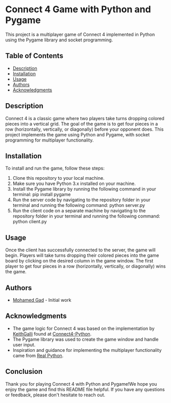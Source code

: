 # Connect 4 Game with Python and Pygame

This project is a multiplayer game of Connect 4 implemented in Python using the Pygame library and socket programming.

## Table of Contents

- [Description](#description)
- [Installation](#installation)
- [Usage](#usage)
- [Authors](#authors)
- [Acknowledgments](#acknowledgments)

## Description

Connect 4 is a classic game where two players take turns dropping colored pieces into a vertical grid. The goal of the game is to get four pieces in a row (horizontally, vertically, or diagonally) before your opponent does. This project implements the game using Python and Pygame, with socket programming for multiplayer functionality.

## Installation

To install and run the game, follow these steps:

1. Clone this repository to your local machine.
2. Make sure you have Python 3.x installed on your machine.
3. Install the Pygame library by running the following command in your terminal: pip install pygame
4. Run the server code by navigating to the repository folder in your terminal and running the following command: python server.py
5. Run the client code on a separate machine by navigating to the repository folder in your terminal and running the following command: python client.py

## Usage

Once the client has successfully connected to the server, the game will begin. Players will take turns dropping their colored pieces into the game board by clicking on the desired column in the game window. The first player to get four pieces in a row (horizontally, vertically, or diagonally) wins the game.



## Authors

- [Mohamed Gad](https://github.com/MuhamedGad) - Initial work

## Acknowledgments

- The game logic for Connect 4 was based on the implementation by [KeithGalli](https://github.com/KeithGalli) found at [Connect4-Python](https://github.com/KeithGalli/Connect4-Python).
- The Pygame library was used to create the game window and handle user input.
- Inspiration and guidance for implementing the multiplayer functionality came from [Real Python](https://realpython.com/python-sockets/).

## Conclusion

Thank you for playing Connect 4 with Python and Pygame!We hope you enjoy the game and find this README file helpful. If you have any questions or feedback, please don't hesitate to reach out.

